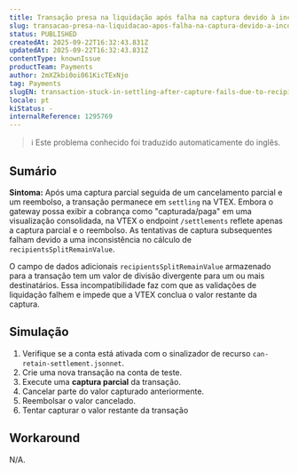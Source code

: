 ```yaml
---
title: Transação presa na liquidação após falha na captura devido à incompatibilidade de recipientsSplitRemainValue
slug: transacao-presa-na-liquidacao-apos-falha-na-captura-devido-a-incompatibilidade-de-recipientssplitremainvalue
status: PUBLISHED
createdAt: 2025-09-22T16:32:43.831Z
updatedAt: 2025-09-22T16:32:43.831Z
contentType: knownIssue
productTeam: Payments
author: 2mXZkbi0oi061KicTExNjo
tag: Payments
slugEN: transaction-stuck-in-settling-after-capture-fails-due-to-recipientssplitremainvalue-mismatch
locale: pt
kiStatus: -
internalReference: 1295769
---
```


>ℹ️ Este problema conhecido foi traduzido automaticamente do inglês.

## Sumário


**Sintoma:** Após uma captura parcial seguida de um cancelamento parcial e um reembolso, a transação permanece em `settling` na VTEX.
Embora o gateway possa exibir a cobrança como "capturada/paga" em uma visualização consolidada, na VTEX o endpoint `/settlements` reflete apenas a captura parcial e o reembolso.
As tentativas de captura subsequentes falham devido a uma inconsistência no cálculo de `recipientsSplitRemainValue`.

O campo de dados adicionais `recipientsSplitRemainValue` armazenado para a transação tem um valor de divisão divergente para um ou mais destinatários. Essa incompatibilidade faz com que as validações de liquidação falhem e impede que a VTEX conclua o valor restante da captura.
## Simulação


1. Verifique se a conta está ativada com o sinalizador de recurso `can-retain-settlement.jsonnet`.
2. Crie uma nova transação na conta de teste.
3. Execute uma **captura parcial** da transação.
4. Cancelar parte do valor capturado anteriormente.
5. Reembolsar o valor cancelado.
6. Tentar capturar o valor restante da transação
## Workaround


N/A.



